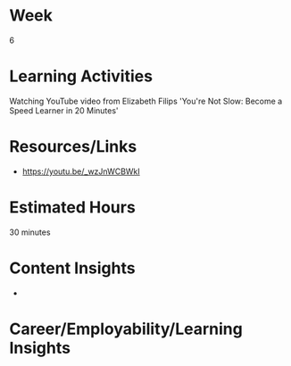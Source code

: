 # Week
6
# Learning Activities
Watching YouTube video from Elizabeth Filips 'You're Not Slow: Become a Speed Learner in 20 Minutes'
# Resources/Links
- https://youtu.be/_wzJnWCBWkI
# Estimated Hours
30 minutes
# Content Insights
- 
# Career/Employability/Learning Insights
